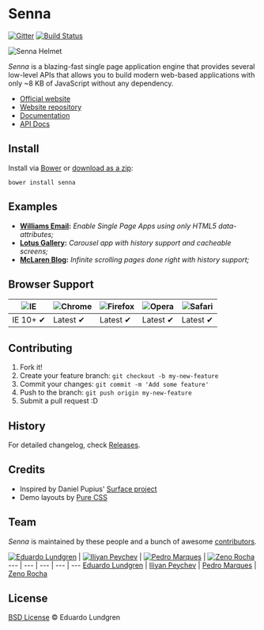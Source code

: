 # Senna

[![Gitter](https://badges.gitter.im/Join%20Chat.svg)](https://gitter.im/leonardomerlin/senna?utm_source=badge&utm_medium=badge&utm_campaign=pr-badge&utm_content=badge)
[![Build Status](http://img.shields.io/travis/eduardolundgren/senna/master.svg?style=flat)](https://travis-ci.org/eduardolundgren/senna)

![Senna Helmet](https://cloud.githubusercontent.com/assets/398893/4001086/3ea857fc-2960-11e4-8c50-d43fe89b3316.png)

*Senna* is a blazing-fast single page application engine that provides several low-level APIs that allows you to build modern web-based applications with only ~8 KB of JavaScript without any dependency.

* [Official website](http://sennajs.com)
* [Website repository](https://github.com/eduardolundgren/sennajs.com)
* [Documentation](http://sennajs.com/docs/)
* [API Docs](http://sennajs.com/api/)

## Install

Install via [Bower](http://bower.io/) or
[download as a zip](https://github.com/eduardolundgren/senna/archive/master.zip):

```
bower install senna
```

## Examples

* **[Williams Email](http://sennajs.com/examples/email):** *Enable Single Page Apps using only HTML5 data-attributes;*
* **[Lotus Gallery](http://sennajs.com/examples/gallery):** *Carousel app with history support and cacheable screens;*
* **[McLaren Blog](http://sennajs.com/examples/blog):** *Infinite scrolling pages done right with history support;*

## Browser Support

![IE](https://cloud.githubusercontent.com/assets/398893/3528325/20373e76-078e-11e4-8e3a-1cb86cf506f0.png) | ![Chrome](https://cloud.githubusercontent.com/assets/398893/3528328/23bc7bc4-078e-11e4-8752-ba2809bf5cce.png) | ![Firefox](https://cloud.githubusercontent.com/assets/398893/3528329/26283ab0-078e-11e4-84d4-db2cf1009953.png) | ![Opera](https://cloud.githubusercontent.com/assets/398893/3528330/27ec9fa8-078e-11e4-95cb-709fd11dac16.png) | ![Safari](https://cloud.githubusercontent.com/assets/398893/3528331/29df8618-078e-11e4-8e3e-ed8ac738693f.png)
--- | --- | --- | --- | --- |
IE 10+ ✔ | Latest ✔ | Latest ✔ | Latest ✔ | Latest ✔ |

## Contributing

1. Fork it!
2. Create your feature branch: `git checkout -b my-new-feature`
3. Commit your changes: `git commit -m 'Add some feature'`
4. Push to the branch: `git push origin my-new-feature`
5. Submit a pull request :D

## History

For detailed changelog, check [Releases](https://github.com/eduardolundgren/senna/releases).

## Credits

* Inspired by Daniel Pupius' [Surface project](https://github.com/dpup/surface)
* Demo layouts by [Pure CSS](http://purecss.io/)

## Team

*Senna* is maintained by these people and a bunch of awesome [contributors](https://github.com/eduardolundgren/senna/graphs/contributors).

[![Eduardo Lundgren](https://2.gravatar.com/avatar/42327de520e674a6d1686845b30778d0)](https://github.com/eduardolundgren) | [![Iliyan Peychev](https://2.gravatar.com/avatar/c2a0cb9ed0d19196b7fe061055c18838)](https://github.com/ipeychev) | [![Pedro Marques](https://2.gravatar.com/avatar/1cf95bc9cee05a0bba25f7529bcdb888)](https://github.com/pedromarks) | [![Zeno Rocha](https://2.gravatar.com/avatar/e190023b66e2b8aa73a842b106920c93)](https://github.com/zenorocha)
--- | --- | --- | --- | ---
[Eduardo Lundgren](https://github.com/eduardolundgren) | [Iliyan Peychev](https://github.com/ipeychev) | [Pedro Marques](https://github.com/pedromarks) | [Zeno Rocha](https://github.com/zenorocha)

## License

[BSD License](https://github.com/eduardolundgren/senna/blob/master/LICENSE) © Eduardo Lundgren
